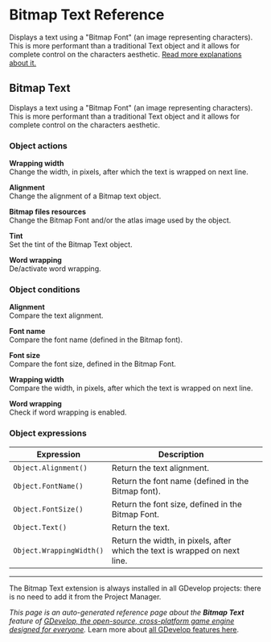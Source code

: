 # Bitmap Text Reference

Displays a text using a "Bitmap Font" (an image representing characters). This is more performant than a traditional Text object and it allows for complete control on the characters aesthetic. [Read more explanations about it.](/gdevelop5/objects/bitmap_text)



## Bitmap Text 

Displays a text using a "Bitmap Font" (an image representing characters). This is more performant than a traditional Text object and it allows for complete control on the characters aesthetic. 

### Object actions

**Wrapping width**  
Change the width, in pixels, after which the text is wrapped on next line.

**Alignment**  
Change the alignment of a Bitmap text object.

**Bitmap files resources**  
Change the Bitmap Font and/or the atlas image used by the object.

**Tint**  
Set the tint of the Bitmap Text object.

**Word wrapping**  
De/activate word wrapping.

### Object conditions

**Alignment**  
Compare the text alignment.

**Font name**  
Compare the font name (defined in the Bitmap font).

**Font size**  
Compare the font size, defined in the Bitmap Font.

**Wrapping width**  
Compare the width, in pixels, after which the text is wrapped on next line.

**Word wrapping**  
Check if word wrapping is enabled.

### Object expressions

| Expression | Description |  |
|-----|-----|-----|
| `Object.Alignment()` | Return the text alignment. ||
| `Object.FontName()` | Return the font name (defined in the Bitmap font). ||
| `Object.FontSize()` | Return the font size, defined in the Bitmap Font. ||
| `Object.Text()` | Return the text. ||
| `Object.WrappingWidth()` | Return the width, in pixels, after which the text is wrapped on next line. ||



---

The Bitmap Text extension is always installed in all GDevelop projects: there is no need to add it from the Project Manager.

*This page is an auto-generated reference page about the **Bitmap Text** feature of [GDevelop, the open-source, cross-platform game engine designed for everyone](https://gdevelop.io/).* Learn more about [all GDevelop features here](/gdevelop5/all-features).